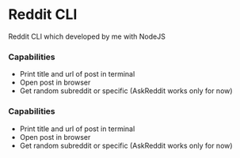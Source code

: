 
# Reddit CLI

Reddit CLI which developed by me with NodeJS


### Capabilities

 - Print title and url of post in terminal
 - Open post in browser
 - Get random subreddit or specific (AskReddit works only for now)

 


### Capabilities

 - Print title and url of post in terminal
 - Open post in browser
 - Get random subreddit or specific (AskReddit works only for now)

 


